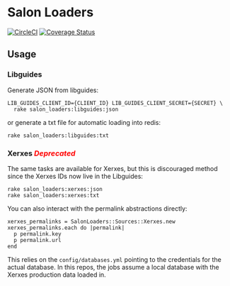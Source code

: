 # Salon Loaders

[![CircleCI](https://circleci.com/gh/NYULibraries/salon_loaders.svg?style=svg)](https://circleci.com/gh/NYULibraries/salon_loaders)
[![Coverage Status](https://coveralls.io/repos/github/NYULibraries/salon_loaders/badge.svg)](https://coveralls.io/github/NYULibraries/salon_loaders)

## Usage

### Libguides

Generate JSON from libguides:

```
LIB_GUIDES_CLIENT_ID={CLIENT_ID} LIB_GUIDES_CLIENT_SECRET={SECRET} \
  rake salon_loaders:libguides:json
```

or generate a txt file for automatic loading into redis:

```
rake salon_loaders:libguides:txt
```

### Xerxes <span style="color:red">_Deprecated_</span>

The same tasks are available for Xerxes, but this is discouraged method since the Xerxes IDs now live in the Libguides:

```
rake salon_loaders:xerxes:json
rake salon_loaders:xerxes:txt
```

You can also interact with the permalink abstractions directly:

```
xerxes_permalinks = SalonLoaders::Sources::Xerxes.new
xerxes_permalinks.each do |permalink|
  p permalink.key
  p permalink.url
end
```

This relies on the `config/databases.yml` pointing to the credentials for the actual database. In this repos, the jobs assume a local database with the Xerxes production data loaded in.
